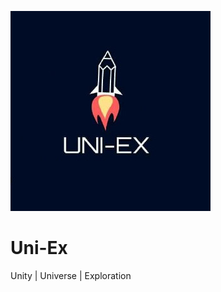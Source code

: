 ![Uni-Ex Logo](https://github.com/lycon-tryx/Uni-Ex/blob/master/Images/uni%20ex%20logo1.jpeg?raw=true)

# Uni-Ex
Unity | Universe | Exploration
